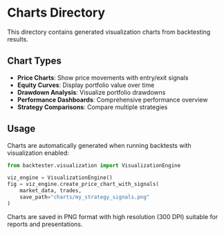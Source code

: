 # Charts Directory

This directory contains generated visualization charts from backtesting results.

## Chart Types

- **Price Charts**: Show price movements with entry/exit signals
- **Equity Curves**: Display portfolio value over time
- **Drawdown Analysis**: Visualize portfolio drawdowns
- **Performance Dashboards**: Comprehensive performance overview
- **Strategy Comparisons**: Compare multiple strategies

## Usage

Charts are automatically generated when running backtests with visualization enabled:

```python
from backtester.visualization import VisualizationEngine

viz_engine = VisualizationEngine()
fig = viz_engine.create_price_chart_with_signals(
    market_data, trades, 
    save_path="charts/my_strategy_signals.png"
)
```

Charts are saved in PNG format with high resolution (300 DPI) suitable for reports and presentations.